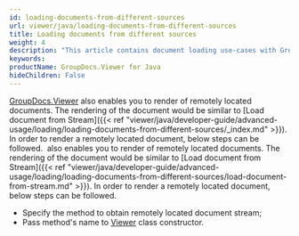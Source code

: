 ```yaml
---
id: loading-documents-from-different-sources
url: viewer/java/loading-documents-from-different-sources
title: Loading documents from different sources
weight: 4
description: "This article contains document loading use-cases with GroupDocs.Viewer within your Java applications."
keywords: 
productName: GroupDocs.Viewer for Java
hideChildren: False
---
```

[GroupDocs.Viewer](https://products.groupdocs.com/viewer/java) also enables you to render of remotely located documents. The rendering of the document would be similar to [Load document from Stream]({{< ref "viewer/java/developer-guide/advanced-usage/loading/loading-documents-from-different-sources/_index.md" >}}). In order to render a remotely located document, below steps can be followed.
 also enables you to render of remotely located documents. The rendering of the document would be similar to [Load document from Stream]({{< ref "viewer/java/developer-guide/advanced-usage/loading/loading-documents-from-different-sources/load-document-from-stream.md" >}}). In order to render a remotely located document, below steps can be followed.

*   Specify the method to obtain remotely located document stream; 
*   Pass method's name to [Viewer](https://apireference.groupdocs.com/viewer/java/com.groupdocs.viewer/Viewer) class constructor.
